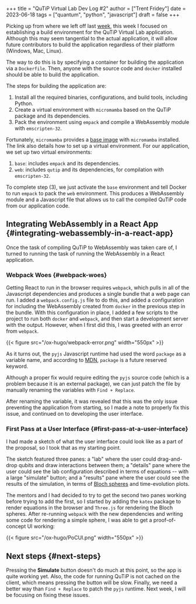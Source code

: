 +++
title = "QuTiP Virtual Lab Dev Log #2"
author = ["Trent Fridey"]
date = 2023-06-18
tags = ["quantum", "python", "javascript"]
draft = false
+++

Picking up from where we left off last [week](https://blog.trentfridey.com/posts/gsoc-1), this week I focused on establishing a build environment for the QuTiP Virtual Lab application.
Although this may seem tangential to the actual application, it will allow future contributors to build the application regardless of their platform (Windows, Mac, Linux).

The way to do this is by specifying a container for building the application via a `Dockerfile`.
Then, anyone with the source code and `docker` installed should be able to build the application.

The steps for building the application are:

1.  Install all the required binaries, configurations, and build tools, including Python.
2.  Create a virtual environment with `micromamba` based on the QuTiP package and its dependencies.
3.  Pack the environment using `empack` and compile a WebAssembly module with `emscripten-32`.

Fortunately, `micromamba` provides a [base image](https://hub.docker.com/r/mambaorg/micromamba) with `micromamba` installed.
The link also details how to set up a virtual environment.
For our application, we set up two virtual environments:

1.  `base`: includes `empack` and its dependencies.
2.  `web`: includes `qutip` and its dependencies, for compilation with `emscripten-32`.

To complete step (3), we just activate the `base` environment and tell Docker to run `empack` to pack the `web` environment.
This produces a WebAssembly module and a Javascript file that allows us to call the compiled QuTiP code from our application code.


## Integrating WebAssembly in a React App {#integrating-webassembly-in-a-react-app}

Once the task of compiling QuTiP to WebAssembly was taken care of, I turned to running the task of running the WebAssembly in a React application.


### Webpack Woes {#webpack-woes}

Getting React to run in the browser requires `webpack`, which pulls in all of the Javascript dependencies and produces a single bundle that a web page can run.
I added a `webpack.config.js` file to do this, and added a configuration for including the WebAssembly created from `docker` in the previous step in the bundle.
With this configuration in place, I added a few scripts to the project to run both `docker` and `webpack`, and then start a development server with the output.
However, when I first did this, I was greeted with an error from `webpack`.

{{< figure src="/ox-hugo/webpack-error.png" width="550px" >}}

As it turns out, the `pyjs` Javascript runtime had used the word `package` as a variable name, and according to [MDN](https://mdn.org), `package` is a future reserved keyword.

Although a proper fix would require editing the `pyjs` source code (which is a problem because it is an external package), we can just patch the file by manually renaming the variables with `Find + Replace`.

After renaming the variable, it was revealed that this was the only issue preventing the application from starting, so I made a note to properly fix this issue, and continued on to developing the user interface.


### First Pass at a User Interface {#first-pass-at-a-user-interface}

I had made a sketch of what the user interface could look like as a part of the proposal, so I took that as my starting point.

The sketch featured three panes: a "lab" where the user could drag-and-drop qubits and draw interactions between them; a "details" pane where the user could see the lab configuration described in terms of equations -- with a large "simulate" button; and a "results" pane where the user could see the results of the simulation, in terms of [Bloch spheres](https://en.wikipedia.org/wiki/Bloch%5Fsphere) and time-evolution plots.

The mentors and I had decided to try to get the second two panes working before trying to add the first, so I started by adding the `katex` package to render equations in the browser and `Three.js` for rendering the Bloch spheres.
After re-running `webpack` with the new dependencies and writing some code for rendering a simple sphere, I was able to get a proof-of-concept UI working:

{{< figure src="/ox-hugo/PoCUI.png" width="550px" >}}


## Next steps {#next-steps}

Pressing the ****Simulate**** button doesn't do much at this point, so the app is quite working yet.
Also, the code for running QuTiP is not cached on the client, which means pressing the button will be slow.
Finally, we need a better way than `Find + Replace` to patch the `pyjs` runtime.
Next week, I will be focusing on fixing these issues.
